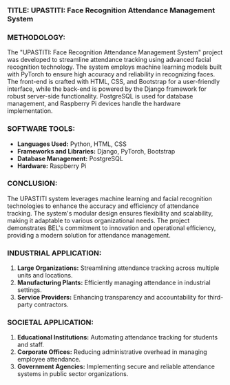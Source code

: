 ### TITLE: UPASTITI: Face Recognition Attendance Management System

### METHODOLOGY:
The "UPASTITI: Face Recognition Attendance Management System" project was developed to streamline attendance tracking using advanced facial recognition technology. The system employs machine learning models built with PyTorch to ensure high accuracy and reliability in recognizing faces. The front-end is crafted with HTML, CSS, and Bootstrap for a user-friendly interface, while the back-end is powered by the Django framework for robust server-side functionality. PostgreSQL is used for database management, and Raspberry Pi devices handle the hardware implementation.

### SOFTWARE TOOLS:
- **Languages Used:** Python, HTML, CSS
- **Frameworks and Libraries:** Django, PyTorch, Bootstrap
- **Database Management:** PostgreSQL
- **Hardware:** Raspberry Pi

### CONCLUSION:
The UPASTITI system leverages machine learning and facial recognition technologies to enhance the accuracy and efficiency of attendance tracking. The system's modular design ensures flexibility and scalability, making it adaptable to various organizational needs. The project demonstrates BEL's commitment to innovation and operational efficiency, providing a modern solution for attendance management.

### INDUSTRIAL APPLICATION:
1. **Large Organizations:** Streamlining attendance tracking across multiple units and locations.
2. **Manufacturing Plants:** Efficiently managing attendance in industrial settings.
3. **Service Providers:** Enhancing transparency and accountability for third-party contractors.

### SOCIETAL APPLICATION:
1. **Educational Institutions:** Automating attendance tracking for students and staff.
2. **Corporate Offices:** Reducing administrative overhead in managing employee attendance.
3. **Government Agencies:** Implementing secure and reliable attendance systems in public sector organizations.
